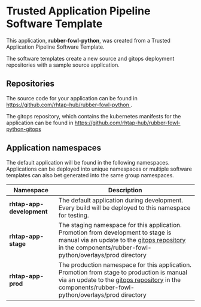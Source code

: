 # Trusted Application Pipeline Software Template

This application, **rubber-fowl-python**, was created from a Trusted Application Pipeline Software Template.

The software templates create a new source and gitops deployment repositories with a sample source application. 

## Repositories

The source code for your application can be found in [https://github.com/rhtap-hub/rubber-fowl-python ](https://github.com/rhtap-hub/rubber-fowl-python ).
 
The gitops repository, which contains the kubernetes manifests for the application can be found in 
[https://github.com/rhtap-hub/rubber-fowl-python-gitops ](https://github.com/rhtap-hub/rubber-fowl-python-gitops ) 

## Application namespaces 

The default application will be found in the following namespaces. Applications can be deployed into unique namespaces or multiple software templates can also bet generated into the same group namespaces.  

|  Namespace   |  Description   |  
| -------- | -------- |   
| **rhtap-app-development** | The default application during development. Every build will be deployed to this namespace for testing. | 
| **rhtap-app-stage** | The staging namespace for this application. Promotion from development to stage is manual via an update to the [gitops repository](https://github.com/rhtap-hub/rubber-fowl-python-gitops ) in the components/rubber-fowl-python/overlays/prod directory |  
| **rhtap-app-prod** | The production namespace for this application. Promotion from stage to production is manual via an update to the [gitops repository](https://github.com/rhtap-hub/rubber-fowl-python-gitops ) in the components/rubber-fowl-python/overlays/prod directory | 